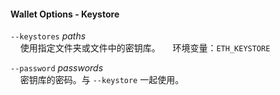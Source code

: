 #### Wallet Options - Keystore

`--keystores` *paths*  
&nbsp;&nbsp;&nbsp;&nbsp;使用指定文件夹或文件中的密钥库。
&nbsp;&nbsp;&nbsp;&nbsp;环境变量：`ETH_KEYSTORE`

`--password` *passwords*  
&nbsp;&nbsp;&nbsp;&nbsp;密钥库的密码。与 `--keystore` 一起使用。